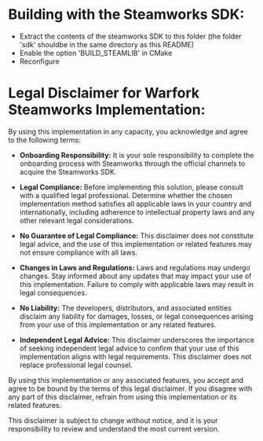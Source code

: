 # Building with the Steamworks SDK:

- Extract the contents of the steamworks SDK to this folder (the folder 'sdk' shouldbe in the same directory as this README)
- Enable the option 'BUILD_STEAMLIB' in CMake
- Reconfigure

# Legal Disclaimer for Warfork Steamworks Implementation:

By using this implementation in any capacity, you acknowledge and agree to the following terms:

- **Onboarding Responsibility:** It is your sole responsibility to complete the onboarding process with Steamworks through the official channels to acquire the Steamworks SDK.

- **Legal Compliance:** Before implementing this solution, please consult with a qualified legal professional. Determine whether the chosen implementation method satisfies all applicable laws in your country and internationally, including adherence to intellectual property laws and any other relevant legal considerations.

- **No Guarantee of Legal Compliance:** This disclaimer does not constitute legal advice, and the use of this implementation or related features may not ensure compliance with all laws.

- **Changes in Laws and Regulations:** Laws and regulations may undergo changes. Stay informed about any updates that may impact your use of this implementation. Failure to comply with applicable laws may result in legal consequences.

- **No Liability:** The developers, distributors, and associated entities disclaim any liability for damages, losses, or legal consequences arising from your use of this implementation or any related features.

- **Independent Legal Advice:** This disclaimer underscores the importance of seeking independent legal advice to confirm that your use of this implementation aligns with legal requirements. This disclaimer does not replace professional legal counsel.

By using this implementation or any associated features, you accept and agree to be bound by the terms of this legal disclaimer. If you disagree with any part of this disclaimer, refrain from using this implementation or its related features.

This disclaimer is subject to change without notice, and it is your responsibility to review and understand the most current version.
